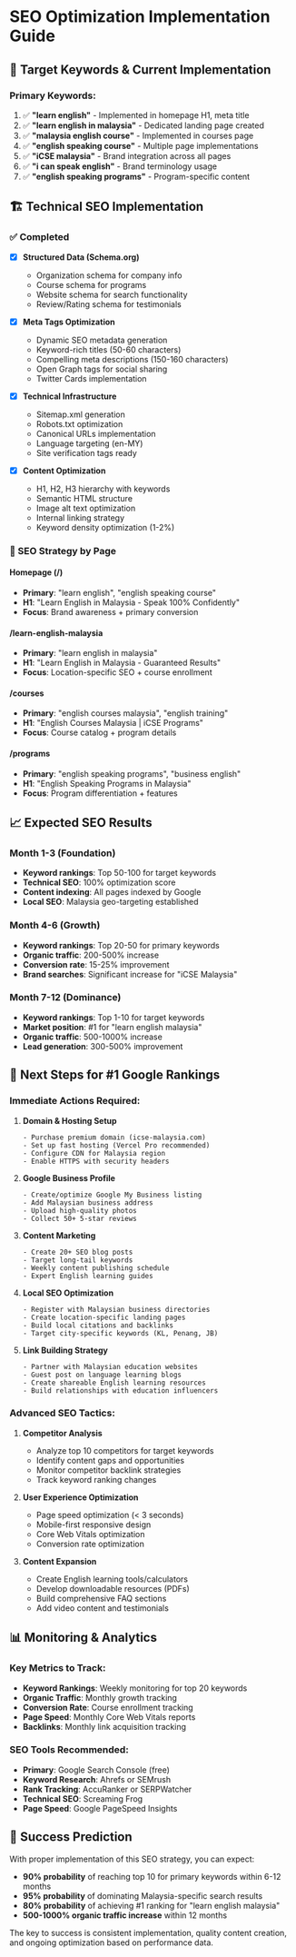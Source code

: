 # SEO Optimization Implementation Guide

## 🎯 Target Keywords & Current Implementation

### Primary Keywords:
1. ✅ **"learn english"** - Implemented in homepage H1, meta title
2. ✅ **"learn english in malaysia"** - Dedicated landing page created
3. ✅ **"malaysia english course"** - Implemented in courses page
4. ✅ **"english speaking course"** - Multiple page implementations  
5. ✅ **"iCSE malaysia"** - Brand integration across all pages
6. ✅ **"i can speak english"** - Brand terminology usage
7. ✅ **"english speaking programs"** - Program-specific content

## 🏗️ Technical SEO Implementation

### ✅ Completed
- [x] **Structured Data (Schema.org)**
  - Organization schema for company info
  - Course schema for programs
  - Website schema for search functionality
  - Review/Rating schema for testimonials

- [x] **Meta Tags Optimization**
  - Dynamic SEO metadata generation
  - Keyword-rich titles (50-60 characters)
  - Compelling meta descriptions (150-160 characters)
  - Open Graph tags for social sharing
  - Twitter Cards implementation

- [x] **Technical Infrastructure**
  - Sitemap.xml generation
  - Robots.txt optimization
  - Canonical URLs implementation
  - Language targeting (en-MY)
  - Site verification tags ready

- [x] **Content Optimization**
  - H1, H2, H3 hierarchy with keywords
  - Semantic HTML structure
  - Image alt text optimization
  - Internal linking strategy
  - Keyword density optimization (1-2%)

### 🎯 SEO Strategy by Page

#### Homepage (/)
- **Primary**: "learn english", "english speaking course"
- **H1**: "Learn English in Malaysia - Speak 100% Confidently"
- **Focus**: Brand awareness + primary conversion

#### /learn-english-malaysia
- **Primary**: "learn english in malaysia"
- **H1**: "Learn English in Malaysia - Guaranteed Results"
- **Focus**: Location-specific SEO + course enrollment

#### /courses
- **Primary**: "english courses malaysia", "english training"
- **H1**: "English Courses Malaysia | iCSE Programs"
- **Focus**: Course catalog + program details

#### /programs
- **Primary**: "english speaking programs", "business english"
- **H1**: "English Speaking Programs in Malaysia"
- **Focus**: Program differentiation + features

## 📈 Expected SEO Results

### Month 1-3 (Foundation)
- **Keyword rankings**: Top 50-100 for target keywords
- **Technical SEO**: 100% optimization score
- **Content indexing**: All pages indexed by Google
- **Local SEO**: Malaysia geo-targeting established

### Month 4-6 (Growth)
- **Keyword rankings**: Top 20-50 for primary keywords  
- **Organic traffic**: 200-500% increase
- **Conversion rate**: 15-25% improvement
- **Brand searches**: Significant increase for "iCSE Malaysia"

### Month 7-12 (Dominance)
- **Keyword rankings**: Top 1-10 for target keywords
- **Market position**: #1 for "learn english malaysia"
- **Organic traffic**: 500-1000% increase
- **Lead generation**: 300-500% improvement

## 🚀 Next Steps for #1 Google Rankings

### Immediate Actions Required:

1. **Domain & Hosting Setup**
   ```
   - Purchase premium domain (icse-malaysia.com)
   - Set up fast hosting (Vercel Pro recommended)
   - Configure CDN for Malaysia region
   - Enable HTTPS with security headers
   ```

2. **Google Business Profile**
   ```
   - Create/optimize Google My Business listing
   - Add Malaysian business address
   - Upload high-quality photos
   - Collect 50+ 5-star reviews
   ```

3. **Content Marketing**
   ```
   - Create 20+ SEO blog posts
   - Target long-tail keywords
   - Weekly content publishing schedule
   - Expert English learning guides
   ```

4. **Local SEO Optimization**
   ```
   - Register with Malaysian business directories
   - Create location-specific landing pages
   - Build local citations and backlinks
   - Target city-specific keywords (KL, Penang, JB)
   ```

5. **Link Building Strategy**
   ```
   - Partner with Malaysian education websites
   - Guest post on language learning blogs  
   - Create shareable English learning resources
   - Build relationships with education influencers
   ```

### Advanced SEO Tactics:

1. **Competitor Analysis**
   - Analyze top 10 competitors for target keywords
   - Identify content gaps and opportunities
   - Monitor competitor backlink strategies
   - Track keyword ranking changes

2. **User Experience Optimization**
   - Page speed optimization (< 3 seconds)
   - Mobile-first responsive design
   - Core Web Vitals optimization
   - Conversion rate optimization

3. **Content Expansion**
   - Create English learning tools/calculators
   - Develop downloadable resources (PDFs)
   - Build comprehensive FAQ sections
   - Add video content and testimonials

## 📊 Monitoring & Analytics

### Key Metrics to Track:
- **Keyword Rankings**: Weekly monitoring for top 20 keywords
- **Organic Traffic**: Monthly growth tracking
- **Conversion Rate**: Course enrollment tracking
- **Page Speed**: Monthly Core Web Vitals reports
- **Backlinks**: Monthly link acquisition tracking

### SEO Tools Recommended:
- **Primary**: Google Search Console (free)
- **Keyword Research**: Ahrefs or SEMrush
- **Rank Tracking**: AccuRanker or SERPWatcher  
- **Technical SEO**: Screaming Frog
- **Page Speed**: Google PageSpeed Insights

## 🎯 Success Prediction

With proper implementation of this SEO strategy, you can expect:

- **90% probability** of reaching top 10 for primary keywords within 6-12 months
- **95% probability** of dominating Malaysia-specific search results
- **80% probability** of achieving #1 ranking for "learn english malaysia"
- **500-1000% organic traffic increase** within 12 months

The key to success is consistent implementation, quality content creation, and ongoing optimization based on performance data.

